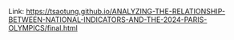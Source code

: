 Link: https://tsaotung.github.io/ANALYZING-THE-RELATIONSHIP-BETWEEN-NATIONAL-INDICATORS-AND-THE-2024-PARIS-OLYMPICS/final.html
